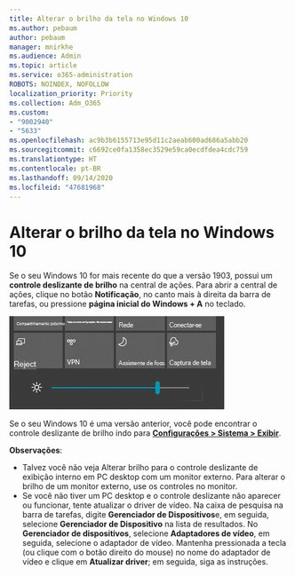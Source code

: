 ```yaml
---
title: Alterar o brilho da tela no Windows 10
ms.author: pebaum
author: pebaum
manager: mnirkhe
ms.audience: Admin
ms.topic: article
ms.service: o365-administration
ROBOTS: NOINDEX, NOFOLLOW
localization_priority: Priority
ms.collection: Adm_O365
ms.custom:
- "9002940"
- "5633"
ms.openlocfilehash: ac9b3b6155713e95d11c2aeab600ad686a5abb20
ms.sourcegitcommit: c6692ce0fa1358ec3529e59ca0ecdfdea4cdc759
ms.translationtype: HT
ms.contentlocale: pt-BR
ms.lasthandoff: 09/14/2020
ms.locfileid: "47681968"
---
```

# <a name="change-screen-brightness-in-windows-10"></a>Alterar o brilho da tela no Windows 10

Se o seu Windows 10 for mais recente do que a versão 1903, possui um **controle deslizante de brilho** na central de ações. Para abrir a central de ações, clique no botão **Notificação**, no canto mais à direita da barra de tarefas, ou pressione **página inicial do Windows + A** no teclado.

![Controle deslizante de brilho](media/brightness-slider.png)

Se o seu Windows 10 é uma versão anterior, você pode encontrar o controle deslizante de brilho indo para **[Configurações > Sistema > Exibir](ms-settings:display?activationSource=GetHelp)**.

**Observações**:

- Talvez você não veja Alterar brilho para o controle deslizante de exibição interno em PC desktop com um monitor externo. Para alterar o brilho de um monitor externo, use os controles no monitor.
- Se você não tiver um PC desktop e o controle deslizante não aparecer ou funcionar, tente atualizar o driver de vídeo. Na caixa de pesquisa na barra de tarefas, digite **Gerenciador de Dispositivos**e, em seguida, selecione **Gerenciador de Dispositivo** na lista de resultados. No **Gerenciador de dispositivos**, selecione **Adaptadores de vídeo**, em seguida, selecione o adaptador de vídeo. Mantenha pressionada a tecla (ou clique com o botão direito do mouse) no nome do adaptador de vídeo e clique em **Atualizar driver**; em seguida, siga as instruções.
